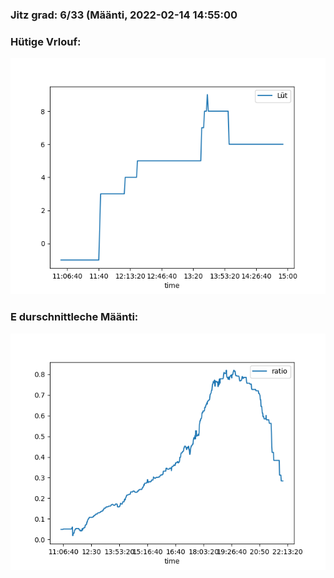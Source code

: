 ### Jitz grad: 6/33 (Määnti, 2022-02-14 14:55:00

### Hütige Vrlouf:
![Graph](Today.png)

### E durschnittleche Määnti:
![Graph](Määnti.png)